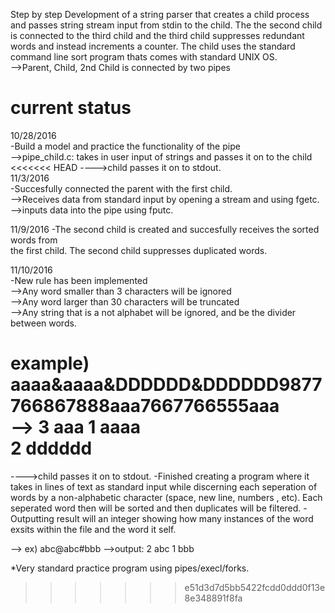 Step by step Development of a string parser that creates a child process  
and passes string stream input from stdin to the child. The the second child is  connected to the third child and the third child suppresses redundant words  and instead increments a counter.  The child uses the standard command line sort program thats comes with standard UNIX OS.  
-->Parent, Child, 2nd Child is connected by two pipes  

current status  
===============  
10/28/2016  
-Build a model and practice the functionality of the pipe  
-->pipe_child.c: takes in user input of strings and passes it on to the child  
<<<<<<< HEAD
---->child passes it on to stdout.  
11/3/2016  
-Succesfully connected the parent with the first child.  
 -->Receives data from standard input by opening a stream and using fgetc.  
	-->inputs data into the pipe using fputc.  
  
11/9/2016
-The second child is created and succesfully receives the sorted words from  
the first child. The second child suppresses duplicated words.  
  
11/10/2016  
-New rule has been implemented  
-->Any word smaller than 3 characters will be ignored  
-->Any word larger than 30 characters will be truncated  
-->Any string that is a not alphabet will be ignored, and be the divider  
between words.  

example)  
aaaa&aaaa&DDDDDD&DDDDDD9877766867888aaa7667766555aaa  
--> 3 aaa 
    1 aaaa  
    2 dddddd
=======
---->child passes it on to stdout. 
-Finished creating a program where it takes in lines of text as standard input while 
discerning each seperation of words by a non-alphabetic character (space, new line, numbers , etc). 
Each seperated word then will be sorted and then duplicates will be filtered.
-Outputting result will an integer showing how many instances of the word exsits within the file 
and the word it self. 

--> ex) abc@abc#bbb
-->output: 2 abc
           1 bbb 
           
*Very standard practice program using pipes/execl/forks. 
>>>>>>> e51d3d7d5bb5422fcdd0ddd0f13e8e348891f8fa
